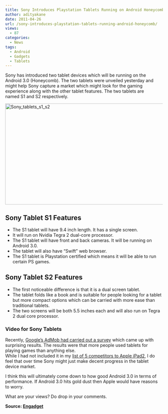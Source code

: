 ```yaml
---
title: Sony Introduces Playstation Tablets Running on Android Honeycomb!
author: adityakane
date: 2011-04-26
url: /sony-introduces-playstation-tablets-running-android-honeycomb/
views:
  - 87
categories:
  - News
tags:
  - Android
  - Gadgets
  - Tablets
---
```

Sony has introduced two tablet devices which will be running on the Android 3.0 (Honeycomb). The two tablets were unveiled yesterday and might help Sony capture a market which might look for the gaming experience along with the other tablet features. The two tablets are named S1 and S2 respectively.

[<img class="wp-image-50082" style="padding-left: 0px;padding-right: 0px;padding-top: 0px;border-width: 0px" src="http://cdn.devilsworkshop.org/files/2011/04/Sony_tablets_s1_s2_thumb.png" border="0" alt="Sony_tablets_s1_s2" width="552" height="323" />][1]

## Sony Tablet S1 Features

  * The S1 tablet will have 9.4 inch length. It has a single screen.
  * It will run on Nvidia Tegra 2 dual-core processor.
  * The S1 tablet will have front and back cameras. It will be running on Android 3.0.
  * The tablet will also have “Swift” web browser.
  * The S1 tablet is Playstation certified which means it will be able to run certain PS games.

## Sony Tablet S2 Features

  * The first noticeable difference is that it is a dual screen tablet.
  * The tablet folds like a book and is suitable for people looking for a tablet but more compact options which can be carried with more ease than traditional tablets.
  * The two screens will be both 5.5 inches each and will also run on Tegra 2 dual core processor.

### Video for Sony Tablets

Recently, <a href="http://devilsworkshop.org/survey-tablet-users-play-games-read-ebooks/" target="_blank">Google’s AdMob had carried out a survey</a> which came up with surprising results. The results were that more people used tablets for playing games than anything else.  
While I had not included it in my <a href="http://devilsworkshop.org/top-5-tablets-compete-ipad-2-2011/" target="_blank">list of 5 competitors to Apple iPad2</a>, I do feel that over time Sony might just make decent progress in the tablet device market.

I think this will ultimately come down to how good Android 3.0 in terms of performance. If Android 3.0 hits gold dust then Apple would have reasons to worry.

What are your views? Do drop in your comments.

**Source: <a href="http://www.engadget.com/2011/04/26/sony-to-launch-two-honeycomb-tablets/" onclick="_gaq.push(['_trackEvent', 'outbound-article', 'http://www.engadget.com/2011/04/26/sony-to-launch-two-honeycomb-tablets/', 'Engadget']);" target="_blank">Engadget</a>**

 [1]: http://cdn.devilsworkshop.org/files/2011/04/Sony_tablets_s1_s2.png
